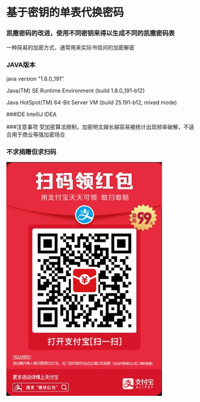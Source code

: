 # 基于密钥的单表代换密码

### 凯撒密码的改进，使用不同密钥来得以生成不同的凯撒密码表

一种简易的加密方式，通常用来实际书信间的加密解密

### JAVA版本
java version "1.8.0_191"

Java(TM) SE Runtime Environment (build 1.8.0_191-b12)

Java HotSpot(TM) 64-Bit Server VM (build 25.191-b12, mixed mode) 

###IDE
IntelliJ IDEA

###注意事项
受加密算法限制，加密明文越长越容易被统计出现频率破解，不适合用于商业等强加密场合

### 不求捐赠但求扫码

![图片加载失败](https://github.com/50Death/CipheredSocketChat/blob/master/%E6%94%AF%E4%BB%98%E5%AE%9D%E7%BA%A2%E5%8C%85.jpg)
